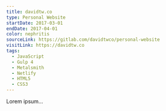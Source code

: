 ```yaml
---
title: davidtw.co
type: Personal Website
startDate: 2017-03-01
endDate: 2017-04-01
color: nephritis
sourceLink: https://gitlab.com/davidtwco/personal-website
visitLink: https://davidtw.co
tags:
  - JavaScript
  - Gulp 4
  - Metalsmith
  - Netlify
  - HTML5
  - CSS3
---
```

Lorem ipsum...
